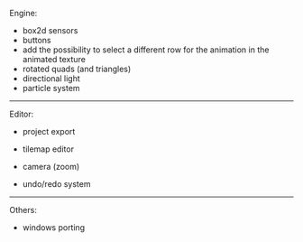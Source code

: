 Engine:
- box2d sensors
- buttons
- add the possibility to select a different row for the animation in the animated texture
- rotated quads (and triangles)
- directional light
- particle system
--------------------------------------------------------------------------------------------------------------------
Editor:
- project export
- tilemap editor
- camera (zoom)

- undo/redo system
--------------------------------------------------------------------------------------------------------------------
Others:
- windows porting